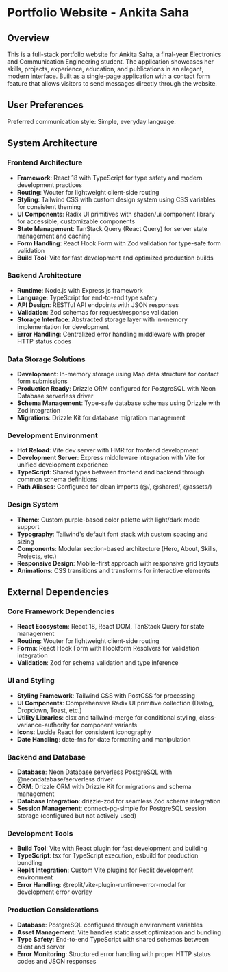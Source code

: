 # Portfolio Website - Ankita Saha

## Overview

This is a full-stack portfolio website for Ankita Saha, a final-year Electronics and Communication Engineering student. The application showcases her skills, projects, experience, education, and publications in an elegant, modern interface. Built as a single-page application with a contact form feature that allows visitors to send messages directly through the website.

## User Preferences

Preferred communication style: Simple, everyday language.

## System Architecture

### Frontend Architecture
- **Framework**: React 18 with TypeScript for type safety and modern development practices
- **Routing**: Wouter for lightweight client-side routing
- **Styling**: Tailwind CSS with custom design system using CSS variables for consistent theming
- **UI Components**: Radix UI primitives with shadcn/ui component library for accessible, customizable components
- **State Management**: TanStack Query (React Query) for server state management and caching
- **Form Handling**: React Hook Form with Zod validation for type-safe form validation
- **Build Tool**: Vite for fast development and optimized production builds

### Backend Architecture
- **Runtime**: Node.js with Express.js framework
- **Language**: TypeScript for end-to-end type safety
- **API Design**: RESTful API endpoints with JSON responses
- **Validation**: Zod schemas for request/response validation
- **Storage Interface**: Abstracted storage layer with in-memory implementation for development
- **Error Handling**: Centralized error handling middleware with proper HTTP status codes

### Data Storage Solutions
- **Development**: In-memory storage using Map data structure for contact form submissions
- **Production Ready**: Drizzle ORM configured for PostgreSQL with Neon Database serverless driver
- **Schema Management**: Type-safe database schemas using Drizzle with Zod integration
- **Migrations**: Drizzle Kit for database migration management

### Development Environment
- **Hot Reload**: Vite dev server with HMR for frontend development
- **Development Server**: Express middleware integration with Vite for unified development experience
- **TypeScript**: Shared types between frontend and backend through common schema definitions
- **Path Aliases**: Configured for clean imports (@/, @shared/, @assets/)

### Design System
- **Theme**: Custom purple-based color palette with light/dark mode support
- **Typography**: Tailwind's default font stack with custom spacing and sizing
- **Components**: Modular section-based architecture (Hero, About, Skills, Projects, etc.)
- **Responsive Design**: Mobile-first approach with responsive grid layouts
- **Animations**: CSS transitions and transforms for interactive elements

## External Dependencies

### Core Framework Dependencies
- **React Ecosystem**: React 18, React DOM, TanStack Query for state management
- **Routing**: Wouter for lightweight client-side routing
- **Forms**: React Hook Form with Hookform Resolvers for validation integration
- **Validation**: Zod for schema validation and type inference

### UI and Styling
- **Styling Framework**: Tailwind CSS with PostCSS for processing
- **UI Components**: Comprehensive Radix UI primitive collection (Dialog, Dropdown, Toast, etc.)
- **Utility Libraries**: clsx and tailwind-merge for conditional styling, class-variance-authority for component variants
- **Icons**: Lucide React for consistent iconography
- **Date Handling**: date-fns for date formatting and manipulation

### Backend and Database
- **Database**: Neon Database serverless PostgreSQL with @neondatabase/serverless driver
- **ORM**: Drizzle ORM with Drizzle Kit for migrations and schema management
- **Database Integration**: drizzle-zod for seamless Zod schema integration
- **Session Management**: connect-pg-simple for PostgreSQL session storage (configured but not actively used)

### Development Tools
- **Build Tool**: Vite with React plugin for fast development and building
- **TypeScript**: tsx for TypeScript execution, esbuild for production bundling
- **Replit Integration**: Custom Vite plugins for Replit development environment
- **Error Handling**: @replit/vite-plugin-runtime-error-modal for development error overlay

### Production Considerations
- **Database**: PostgreSQL configured through environment variables
- **Asset Management**: Vite handles static asset optimization and bundling
- **Type Safety**: End-to-end TypeScript with shared schemas between client and server
- **Error Monitoring**: Structured error handling with proper HTTP status codes and JSON responses